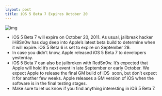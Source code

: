 ```yaml
---
layout: post
title: iOS 5 Beta 7 Expires October 20
---
```

![img](http://media.idownloadblog.com/wp-content/uploads/2011/08/beta-7-expire-e1314842041648.png)
* iOS 5 Beta 7 will expire on October 20, 2011. As usual, jailbreak hacker iH8Sn0w has dug deep into Apple’s latest beta build to determine when it will expire. iOS 5 Beta 6 is set to expire on September 29.
* In case you didn’t know, Apple released iOS 5 Beta 7 to developers yesterday. 
* iOS 5 Beta 7 can also be jailbroken with RedSn0w. It’s expected that Apple will hold it’s next event in late September or early October. We expect Apple to release the final GM build of iOS  soon, but don’t expect it for another few weeks. Apple releases a GM version of iOS when the software is in the final testing stages.
* Make sure to let us know if you find anything interesting in iOS 5 Beta 7.

